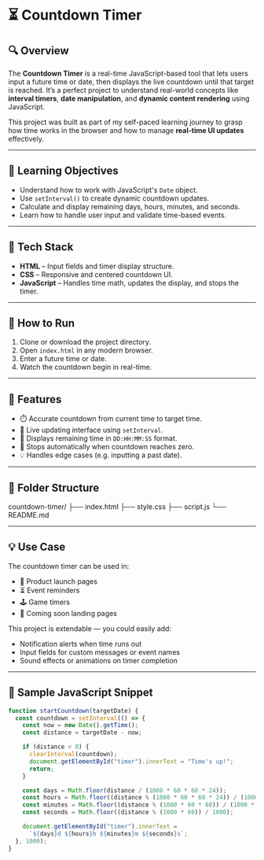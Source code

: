 # ⏳ Countdown Timer

## 🔍 Overview

The **Countdown Timer** is a real-time JavaScript-based tool that lets users input a future time or date, then displays the live countdown until that target is reached. It’s a perfect project to understand real-world concepts like **interval timers**, **date manipulation**, and **dynamic content rendering** using JavaScript.

This project was built as part of my self-paced learning journey to grasp how time works in the browser and how to manage **real-time UI updates** effectively.

---

## 🎯 Learning Objectives

- Understand how to work with JavaScript's `Date` object.
- Use `setInterval()` to create dynamic countdown updates.
- Calculate and display remaining days, hours, minutes, and seconds.
- Learn how to handle user input and validate time-based events.

---

## 🧰 Tech Stack

- **HTML** – Input fields and timer display structure.
- **CSS** – Responsive and centered countdown UI.
- **JavaScript** – Handles time math, updates the display, and stops the timer.

---

## 🚀 How to Run

1. Clone or download the project directory.
2. Open `index.html` in any modern browser.
3. Enter a future time or date.
4. Watch the countdown begin in real-time.

---

## 🧠 Features

- ⏱️ Accurate countdown from current time to target time.
- 🔁 Live updating interface using `setInterval`.
- 🧮 Displays remaining time in `DD:HH:MM:SS` format.
- 🚫 Stops automatically when countdown reaches zero.
- 💡 Handles edge cases (e.g. inputting a past date).

---

## 📁 Folder Structure

countdown-timer/
├── index.html
├── style.css
├── script.js
└── README.md



---

## 💡 Use Case

The countdown timer can be used in:
- 🔔 Product launch pages
- ⏳ Event reminders
- 🕹️ Game timers
- 📅 Coming soon landing pages

This project is extendable — you could easily add:
- Notification alerts when time runs out
- Input fields for custom messages or event names
- Sound effects or animations on timer completion

---

## 🧾 Sample JavaScript Snippet

```javascript
function startCountdown(targetDate) {
  const countdown = setInterval(() => {
    const now = new Date().getTime();
    const distance = targetDate - now;

    if (distance < 0) {
      clearInterval(countdown);
      document.getElementById("timer").innerText = "Time's up!";
      return;
    }

    const days = Math.floor(distance / (1000 * 60 * 60 * 24));
    const hours = Math.floor((distance % (1000 * 60 * 60 * 24)) / (1000 * 60 * 60));
    const minutes = Math.floor((distance % (1000 * 60 * 60)) / (1000 * 60));
    const seconds = Math.floor((distance % (1000 * 60)) / 1000);

    document.getElementById("timer").innerText =
      `${days}d ${hours}h ${minutes}m ${seconds}s`;
  }, 1000);
}
